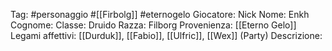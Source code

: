 Tag: #personaggio #[[Firbolg]] #eternogelo 
Giocatore: Nick
Nome: Enkh
Cognome: 
Classe: Druido
Razza: Filborg
Provenienza: [[Eterno Gelo]]
Legami affettivi: [[Durduk]], [[Fabio]], [[Ulfric]], [[Wex]] (Party)
Descrizione: